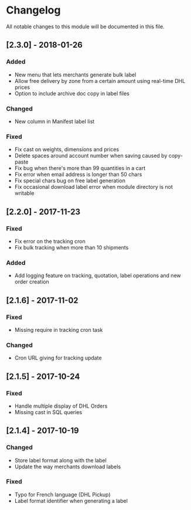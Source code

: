 # Changelog
All notable changes to this module will be documented in this file.

## [2.3.0] - 2018-01-26
### Added

- New menu that lets merchants generate bulk label
- Allow free delivery by zone from a certain amount using real-time DHL prices
- Option to include archive doc copy in label files

### Changed

- New column in Manifest label list

### Fixed

- Fix cast on weights, dimensions and prices
- Delete spaces around account number when saving caused by copy-paste
- Fix bug when there's more than 99 quantities in a cart
- Fix error when email address is longer than 50 chars
- Fix special chars bug on free label generation
- Fix occasional download label error when module directory is not writable

## [2.2.0] - 2017-11-23
### Fixed

- Fix error on the tracking cron
- Fix bulk tracking when more than 10 shipments

### Added

- Add logging feature on tracking, quotation, label operations and new order creation

## [2.1.6] - 2017-11-02
### Fixed

- Missing require in tracking cron task

### Changed

- Cron URL giving for tracking update

## [2.1.5] - 2017-10-24
### Fixed

- Handle multiple display of DHL Orders
- Missing cast in SQL queries

## [2.1.4] - 2017-10-19
### Changed

- Store label format along with the label
- Update the way merchants download labels

### Fixed

- Typo for French language (DHL Pickup)
- Label format identifier when generating a label
